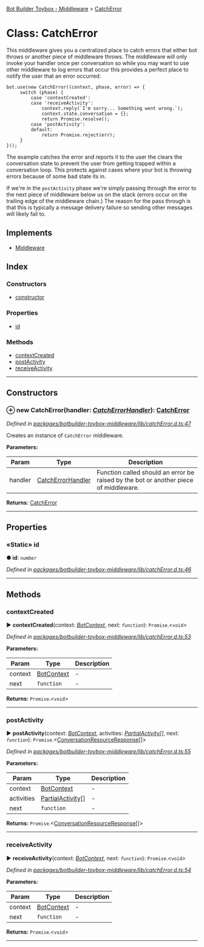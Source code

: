 [Bot Builder Toybox - Middleware](../README.md) > [CatchError](../classes/botbuilder_toybox_middleware.catcherror.md)



# Class: CatchError


This middleware gives you a centralized place to catch errors that either bot throws or another piece of middleware throws. The middleware will only invoke your handler once per conversation so while you may want to use other middleware to log errors that occur this provides a perfect place to notify the user that an error occurred:

    bot.use(new CatchError((context, phase, error) => {
         switch (phase) {
             case 'contextCreated':
             case 'receiveActivity':
                 context.reply(`I'm sorry... Something went wrong.`);
                 context.state.conversation = {};
                 return Promise.resolve();
             case 'postActivity':
             default:
                 return Promise.reject(err);
         }
    }));

The example catches the error and reports it to the user the clears the conversation state to prevent the user from getting trapped within a conversation loop. This protects against cases where your bot is throwing errors because of some bad state its in.

If we're in the `postActivity` phase we're simply passing through the error to the next piece of middleware below us on the stack (errors occur on the trailing edge of the middleware chain.) The reason for the pass through is that this is typically a message delivery failure so sending other messages will likely fail to.

## Implements

* [Middleware]()

## Index

### Constructors

* [constructor](botbuilder_toybox_middleware.catcherror.md#constructor)


### Properties

* [id](botbuilder_toybox_middleware.catcherror.md#id)


### Methods

* [contextCreated](botbuilder_toybox_middleware.catcherror.md#contextcreated)
* [postActivity](botbuilder_toybox_middleware.catcherror.md#postactivity)
* [receiveActivity](botbuilder_toybox_middleware.catcherror.md#receiveactivity)



---
## Constructors
<a id="constructor"></a>


### ⊕ **new CatchError**(handler: *[CatchErrorHandler](../#catcherrorhandler)*): [CatchError](botbuilder_toybox_middleware.catcherror.md)


*Defined in [packages/botbuilder-toybox-middleware/lib/catchError.d.ts:47](https://github.com/Stevenic/botbuilder-toybox/blob/2272f9b/packages/botbuilder-toybox-middleware/lib/catchError.d.ts#L47)*



Creates an instance of `CatchError` middleware.


**Parameters:**

| Param | Type | Description |
| ------ | ------ | ------ |
| handler | [CatchErrorHandler](../#catcherrorhandler)   |  Function called should an error be raised by the bot or another piece of middleware. |





**Returns:** [CatchError](botbuilder_toybox_middleware.catcherror.md)

---


## Properties
<a id="id"></a>

### «Static» id

**●  id**:  *`number`* 

*Defined in [packages/botbuilder-toybox-middleware/lib/catchError.d.ts:46](https://github.com/Stevenic/botbuilder-toybox/blob/2272f9b/packages/botbuilder-toybox-middleware/lib/catchError.d.ts#L46)*





___


## Methods
<a id="contextcreated"></a>

###  contextCreated

► **contextCreated**(context: *[BotContext]()*, next: *`function`*): `Promise`.<`void`>



*Defined in [packages/botbuilder-toybox-middleware/lib/catchError.d.ts:53](https://github.com/Stevenic/botbuilder-toybox/blob/2272f9b/packages/botbuilder-toybox-middleware/lib/catchError.d.ts#L53)*



**Parameters:**

| Param | Type | Description |
| ------ | ------ | ------ |
| context | [BotContext]()   |  - |
| next | `function`   |  - |





**Returns:** `Promise`.<`void`>





___

<a id="postactivity"></a>

###  postActivity

► **postActivity**(context: *[BotContext]()*, activities: *[Partial]()[Activity]()[]*, next: *`function`*): `Promise`.<[ConversationResourceResponse]()[]>



*Defined in [packages/botbuilder-toybox-middleware/lib/catchError.d.ts:55](https://github.com/Stevenic/botbuilder-toybox/blob/2272f9b/packages/botbuilder-toybox-middleware/lib/catchError.d.ts#L55)*



**Parameters:**

| Param | Type | Description |
| ------ | ------ | ------ |
| context | [BotContext]()   |  - |
| activities | [Partial]()[Activity]()[]   |  - |
| next | `function`   |  - |





**Returns:** `Promise`.<[ConversationResourceResponse]()[]>





___

<a id="receiveactivity"></a>

###  receiveActivity

► **receiveActivity**(context: *[BotContext]()*, next: *`function`*): `Promise`.<`void`>



*Defined in [packages/botbuilder-toybox-middleware/lib/catchError.d.ts:54](https://github.com/Stevenic/botbuilder-toybox/blob/2272f9b/packages/botbuilder-toybox-middleware/lib/catchError.d.ts#L54)*



**Parameters:**

| Param | Type | Description |
| ------ | ------ | ------ |
| context | [BotContext]()   |  - |
| next | `function`   |  - |





**Returns:** `Promise`.<`void`>





___


